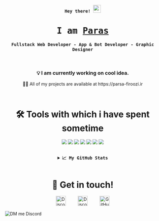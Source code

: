<p align="center"><samp><b> Hey there! <img src="https://media.giphy.com/media/hvRJCLFzcasrR4ia7z/giphy.gif" width="25px"> </b></samp></p>
<p align="center"><h1 align="center"><samp> I am <a href="https://parsa-firoozi.ir/">Paras </a> </samp></h1></p>
<p align="center"><h4 align="center"><samp> Fullstack Web Developer - App & Bot Developer - Graphic Designer </samp></h4></p>
<br>

<h3 align="center">💡 I am currently working on cool idea.</h3>


<p align="center"> 👨‍💻 All of my projects are available at https://parsa-firoozi.ir</p>

<br>

<h1 align="center">🛠️ Tools with which i have spent sometime</h1>
<p align="center"><img src="https://img.shields.io/badge/node.js%20-%2343853D.svg?&style=for-the-badge&logo=node.js&logoColor=white"/>
<img src="https://img.shields.io/badge/javascript%20-%23323330.svg?&style=for-the-badge&logo=javascript&logoColor=%23F7DF1E"/>
<img src="https://img.shields.io/badge/html5%20-%23E34F26.svg?&style=for-the-badge&logo=html5&logoColor=white"/>
<img src="https://img.shields.io/badge/css3%20-%231572B6.svg?&style=for-the-badge&logo=css3&logoColor=white"/>
<img src="https://img.shields.io/badge/react%20-%2320232a.svg?&style=for-the-badge&logo=react&logoColor=%2361DAFB"/>
<img src="https://img.shields.io/badge/github%20-%23121011.svg?&style=for-the-badge&logo=github&logoColor=white"/>
<img src ="https://img.shields.io/badge/MongoDB-%234ea94b.svg?&style=for-the-badge&logo=mongodb&logoColor=white"/></p>

<br>

<details align="center" >
  <summary><b><samp>📈 My GitHub Stats</samp></b></summary>
<br>
  
<div align="center">
  <img align="center" src="https://github-readme-stats.vercel.app/api/top-langs/?username=im-parsa&theme=nord" />
</div>
  
<br>
  
<div align="center">
  <img align="center" src="https://github-readme-stats.vercel.app/api?username=im-parsa&show_icons=true&count_private=true&include_all_commits=true&theme=nord" />
</div>

<br>
 
<div align="center">
  <img align="center" src="https://github-readme-streak-stats.herokuapp.com/?user=im-parsa&theme=nord" />
</div>
  
</details>

<br>


<h1 align="center">🤝 Get in touch!</h1>
<p align="center">
<a href="https://instagram.com/parsa._.firoozi" target="_blank"><img alt="Discord" title="Discord" height="32" width="32" src="https://image.flaticon.com/icons/svg/174/174855.svg"></a>&nbsp;&nbsp;&nbsp;&nbsp;&nbsp;&nbsp;&nbsp;&nbsp;&nbsp;
<a href="https://discord.com/users/488958506280550402" target="_blank"><img alt="Discord" title="Discord" height="32" width="32" src="https://raw.githubusercontent.com/peterthehan/peterthehan/master/assets/discord.svg"></a>&nbsp;&nbsp;&nbsp;&nbsp;&nbsp;&nbsp;&nbsp;&nbsp;&nbsp;
<a href="https://github.com/im-parsa"><img alt="GitHub" title="GitHub" height="32" width="32" src="https://raw.githubusercontent.com/peterthehan/peterthehan/master/assets/github.svg"></a>
</p>

![DM me Discord](https://discord.c99.nl/widget/theme-1/488958506280550402.png)

